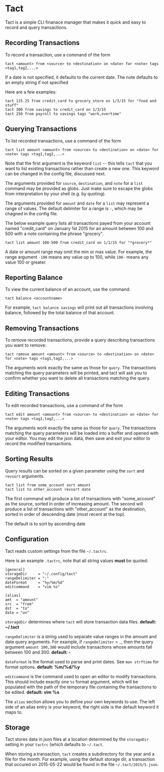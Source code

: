 Tact
=====

Tact is a simple CLI finanace manager that makes it quick and easy to record and
query transactions.

Recording Transactions
-----

To record a transaction, use a command of the form

```
tact <amount> from <source> to <destination> on <date> for <note> tags <tag1,tag2,...>
```

If a date is not specified, it defaults to the current date.
The note defaults to an empty string if not specified

Here are a few examples:

```
tact 125.25 from credit_card to grocery_store on 1/3/15 for "food and stuff"
tact 300 from savings to credit_card on 1/3/15
tact 250 from payroll to savings tags "work,overtime"
```

Querying Transactions
-----

To list recorded transactions, use a command of the form

```
tact list amount <amount> from <source> to <destination> on <date> for <note> tags <tag1,tag2,...>
```

Note that the first argument is the keyword `list` -- this tells `tact` that
you want to list existing transactions rather than create a new one. This
keyword can be changed in the config file, discussed next.

The arguments provided for `source`, `destination`, and `note` for a `list`
command may be provided as globs. Just make sure to escape the globs from
interpretation by your shell (e.g. by quoting).

The arguments provided for `amount` and `date` for a `list` may represent a
range of values. The default delimiter for a range is `-`, which may be chagned
in the config file.

The below example query lists all transactions payed from your account named
"credit\_card" on January 1st 2015 for an amount between 100 and 500 with
a note containing the phrase "grocery".

```
tact list amount 100-500 from credit_card on 1/1/15 for "*grocery*"
```

A date or amount range may omit the min or max value. For example, the range
argument `-100` means any value up to 100, while `100-` means any value 100 or
greater.

Reporting Balance
-----

To view the current balance of an account, use the command:

```
tact balance <accountname>
```

For example, `tact balance savings` will print out all transactions involving balance, followed by
the total balance of that account.

Removing Transactions
-----

To remove recorded transactions, provide a query describing transactions you want to remove:

```
tact remove amount <amount> from <source> to <destination> on <date> for <note> tags <tag1,tag2,...>
```

The arguments work exactly the same as those for `query`. The transactions matching the query
parameters will be printed, and tact will ask you to confirm whether you want to delete all
transactions matching the query.

Editing Transactions
-----

To edit recorded transactions, use a command of the form

```
tact edit amount <amount> from <source> to <destination> on <date> for <note> tags <tag1,tag2,...>
```

The arguments work exactly the same as those for `query`. The transactions matching the query
parameters will be loaded into a buffer and opened with your editor.
You may edit the json data, then save and exit your editor to record the modified transactions.

Sorting Results
-----

Query results can be sorted on a given parameter using the `sort` and `revsort` arguments.

```
tact list from some_account sort amount
tact list to other_account revsort date
```

The first command will produce a list of transactions with "some\_account" as the source, sorted in
order of increasing amount.
The second will produce a list of transactions with "other\_account" as the destination, sorted in
order of descending date (most recent at the top).

The default is to sort by ascending date

Configuration
-----
Tact reads custom settings from the file `~/.tactrc`.

Here is an example `.tactrc`, note that all string values **must** be quoted:

```
[general]
storageDir     = "~/.config/tact"
rangeDelimiter = ":"
dateFormat     = "%y/%m/%d"
editcommand    = "vim %s"

[alias]
amt  = "amount"
src  = "from"
dst  = "to"
date = "on"
```

`storageDir` determines where `tact` will store transaction data files.
**default: ~/.tact**


`rangeDelimiter` is a string used to separate value ranges in the amount and date query arguments.
For example, if `rangeDelimiter` = `,`, then the query argument `amount 100,300` would include
transactions whose amounts fall between 100 and 300.
**default: -**


`dateFormat` is the format used to parse and print dates. See `man strftime` for format options.
**default: %m/%d/%y**


`editcommand` is the command used to open an editor to modify transactions. This should include
exactly one `%s` format argument, which will be populated with the path of the temporary file
containing the transactions to be edited.
**default: vim %s**


The `alias` section allows you to define your own keywords to use.
The left side of an alias entry is your keyword, the right side is the default keyword it maps to.

Storage
-----
Tact stores data in json files at a location determined by the `storageDir`
setting in your `tactrc` (which defaults to `~/.tact`.

When storing a transaction, `tact` creates a subdirectory for the year and a
file for the month. For example, using the default storage dir, a transaction
that occured on 2015-05-22 would be found in the file `~/.tact/2015/5.json`.

